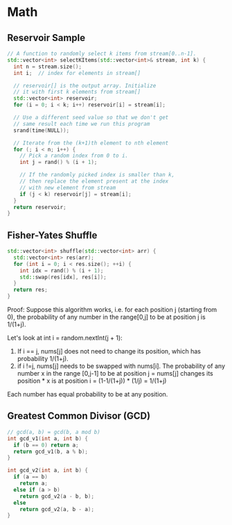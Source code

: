 # Math

## Reservoir Sample

```c++
// A function to randomly select k items from stream[0..n-1].
std::vector<int> selectKItems(std::vector<int>& stream, int k) {
  int n = stream.size();
  int i;  // index for elements in stream[]

  // reservoir[] is the output array. Initialize
  // it with first k elements from stream[]
  std::vector<int> reservoir;
  for (i = 0; i < k; i++) reservoir[i] = stream[i];

  // Use a different seed value so that we don't get
  // same result each time we run this program
  srand(time(NULL));

  // Iterate from the (k+1)th element to nth element
  for (; i < n; i++) {
    // Pick a random index from 0 to i.
    int j = rand() % (i + 1);

    // If the randomly picked index is smaller than k,
    // then replace the element present at the index
    // with new element from stream
    if (j < k) reservoir[j] = stream[i];
  }
  return reservoir;
}
```

## Fisher-Yates Shuffle
```c++
std::vector<int> shuffle(std::vector<int> arr) {
  std::vector<int> res(arr);
  for (int i = 0; i < res.size(); ++i) {
    int idx = rand() % (i + 1);
    std::swap(res[idx], res[i]);
  }
  return res;
}
```
Proof: Suppose this algorithm works, i.e. for each position j (starting from 0), the probability of any number in the range[0,j] to be at position j is 1/(1+j).

Let's look at int i = random.nextInt(j + 1):
1. If i == j, nums[j] does not need to change its position, which has probability 1/(1+j).
2. if i !=j, nums[j] needs to be swapped with nums[i]. The probability of any number x in the range [0,j-1] to be at position j = nums[j] changes its position * x is at position i
= (1-1/(1+j)) * (1/j) = 1/(1+j)

Each number has equal probability to be at any position.

## Greatest Common Divisor (GCD)

```c++
// gcd(a, b) = gcd(b, a mod b)
int gcd_v1(int a, int b) {
  if (b == 0) return a;
  return gcd_v1(b, a % b);
}

int gcd_v2(int a, int b) {
  if (a == b)
    return a;
  else if (a > b)
    return gcd_v2(a - b, b);
  else
    return gcd_v2(a, b - a);
}
```